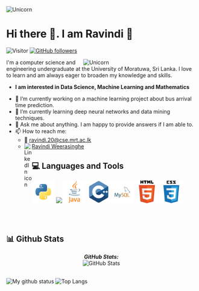 <img align="float"  alt="Unicorn" src="https://user-images.githubusercontent.com/74038190/241765440-80728820-e06b-4f96-9c9e-9df46f0cc0a5.gif" />

# Hi there 👋. I am Ravindi 👧
![Visitor](https://visitor-badge.laobi.icu/badge?page_id=RMWeerasinghe.repoName) [![GitHub followers](https://img.shields.io/github/followers/RMWeerasinghe.svg?style=social&label=Follow)](https://github.com/RMWeerasinghe?tab=followers)<br/>

<!--
**RMWeerasinghe/RMWeerasinghe** is a ✨ _special_ ✨ repository because its `README.md` (this file) appears on your GitHub profile.

Here are some ideas to get you started:

- 🔭 I’m currently working on ...
- 🌱 I’m currently learning ...
- 👯 I’m looking to collaborate on ...
- 🤔 I’m looking for help with ...
- 💬 Ask me about ...
- 📫 How to reach me: ...
- 😄 Pronouns: ...
- ⚡ Fun fact: ...
-->
<img align="right" width=300px alt="Unicorn" src="https://user-images.githubusercontent.com/74038190/249570803-02293768-9242-47e1-bf8f-d084ba0a2d1d.gif" />

I'm a computer science and engineering undergraduate at the University of Moratuwa, Sri Lanka. I love to learn and am always eager to broaden my knowledge and skills. 
* **I am interested in Data Science, Machine Learning and Mathematics**

- 🔭 I’m currently working on a machine learning project about bus arrival time prediction.
- 🌱 I’m currently learning deep neural networks and data mining techniques.
- 💬 Ask me about anything. I am happy to provide answers if I am able to.
- 📫 How to reach me:
  - 📧 ravindi.20@cse.mrt.ac.lk
  - <a href = "https://www.linkedin.com/in/ravindi-weerasinghe-07902923b/">
      <img align="left" alt="LinkedIn icon" width="20px" src="https://encrypted-tbn0.gstatic.com/images?q=tbn:ANd9GcTC0jHtU-E9YqAeC-9QrRSHWgCEeuezJYS0BQ&usqp=CAU" />
      Ravindi Weerasinghe
    </a>
<!--
- 👩 See my portfolio:
    -  🌐 https://rmweerasinghe.github.io/
-->

  
## 💻 Languages and Tools

<code><img height="60" src="https://raw.githubusercontent.com/github/explore/80688e429a7d4ef2fca1e82350fe8e3517d3494d/topics/python/python.png"></code>
<code><img height="60" src="https://user-images.githubusercontent.com/25181517/183890595-779a7e64-3f43-4634-bad2-eceef4e80268.png"></code>
<code><img height="60" src="https://raw.githubusercontent.com/github/explore/80688e429a7d4ef2fca1e82350fe8e3517d3494d/topics/java/java.png"></code>
<code><img height="60" src="https://raw.githubusercontent.com/github/explore/80688e429a7d4ef2fca1e82350fe8e3517d3494d/topics/cpp/cpp.png"></code>
<code><img height="60" src="https://raw.githubusercontent.com/github/explore/80688e429a7d4ef2fca1e82350fe8e3517d3494d/topics/mysql/mysql.png"></code>
<code><img height="60" src="https://raw.githubusercontent.com/github/explore/80688e429a7d4ef2fca1e82350fe8e3517d3494d/topics/html/html.png"></code>
<code><img height="60" src="https://raw.githubusercontent.com/github/explore/80688e429a7d4ef2fca1e82350fe8e3517d3494d/topics/css/css.png"></code>


<br>
<br>


## 📊 Github Stats 

<div>

  <p align="center">
  <b><em>GitHub Stats:</em></b> <br>
    <img src="https://github-readme-streak-stats.herokuapp.com/?user=RMWeerasinghe" alt="GitHub Stats"/> <br><br>
  
</div>

![My github status](https://github-readme-stats.vercel.app/api?username=RMWeerasinghe&show_icons=true&include_all_commits=true)
![Top Langs](https://github-readme-stats.vercel.app/api/top-langs/?username=RMWeerasinghe&layout=compact)


